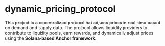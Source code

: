 # dynamic_pricing_protocol

This project is a decentralized protocol hat adjusts prices in real-time based on demand and supply data. The protocol allows liquidity providers to contribute to liquidity pools, earn rewards, and dynamically adjust prices using the **Solana-based Anchor framework**.

